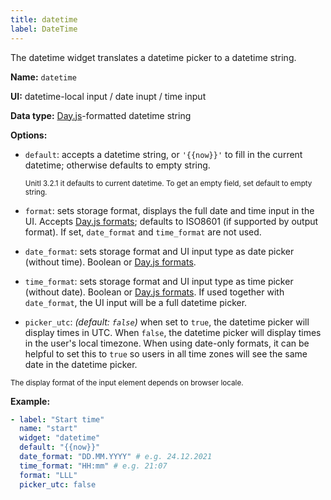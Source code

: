 ```yaml
---
title: datetime
label: DateTime
---
```


The datetime widget translates a datetime picker to a datetime string.

**Name:** `datetime`

**UI:** datetime-local input / date inupt / time input

**Data type:** [Day.js](https://day.js.org/)-formatted datetime string

**Options:**
  - `default`: accepts a datetime string, or `'{{now}}'` to fill in the current datetime; otherwise defaults to empty string.
    
    <small>Unitl 3.2.1 it defaults to current datetime. To get an empty field, set default to empty string.</small>
  - `format`: sets storage format, displays the full date and time input in the UI. Accepts [Day.js formats](https://day.js.org/docs/en/display/format); defaults to ISO8601 (if supported by output format). If set, `date_format` and `time_format` are not used.
  - `date_format`: sets storage format and UI input type as date picker (without time). Boolean or [Day.js formats](https://day.js.org/docs/en/display/format). 
  - `time_format`: sets storage format and UI input type as time picker (without date). Boolean or [Day.js formats](https://day.js.org/docs/en/display/format). If used together with `date_format`, the UI input will be a full datetime picker.
  - `picker_utc`: _(default: `false`)_ when set to `true`, the datetime picker will display times in UTC. When `false`, the datetime picker will display times in the user's local timezone. When using date-only formats, it can be helpful to set this to `true` so users in all time zones will see the same date in the datetime picker.

  <small>The display format of the input element depends on browser locale.</small>

**Example:**
  ```yaml
  - label: "Start time"
    name: "start"
    widget: "datetime"
    default: "{{now}}"
    date_format: "DD.MM.YYYY" # e.g. 24.12.2021
    time_format: "HH:mm" # e.g. 21:07
    format: "LLL"
    picker_utc: false
  ```
